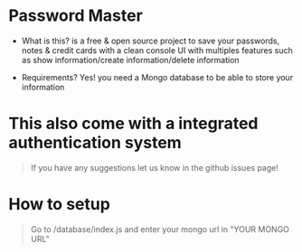 # Password Master
- What is this? is a free & open source project to save your passwords, notes & credit cards with a clean console UI with multiples features such as show information/create information/delete information

- Requirements? Yes! you need a Mongo database to be able to store your information

# This also come with a integrated authentication system

> If you have any suggestions let us know in the github issues page!

# How to setup

> Go to /database/index.js and enter your mongo url in "YOUR MONGO URL"
